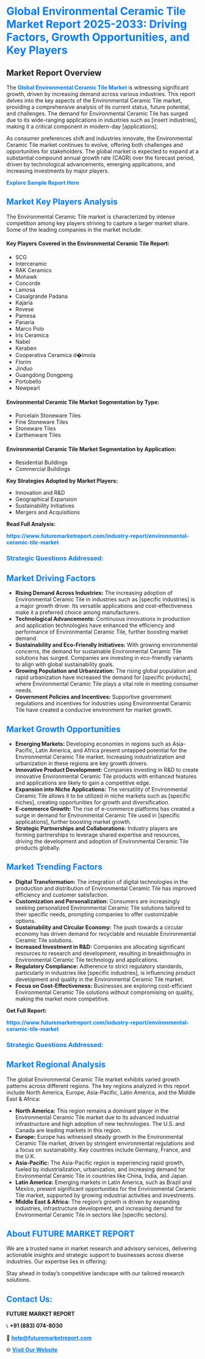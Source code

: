 <h1 style="color: #007BFF;">Global Environmental Ceramic Tile Market Report 2025-2033: Driving Factors, Growth Opportunities, and Key Players</h1>

<section id="overview">
<h2>Market Report Overview</h2>
<p>The <a href="https://www.futuremarketreport.com/industry-report/environmental-ceramic-tile-market" style="color: #007BFF; text-decoration: none;"><strong>Global Environmental Ceramic Tile Market</strong></a> is witnessing significant growth, driven by increasing demand across various industries. This report delves into the key aspects of the Environmental Ceramic Tile market, providing a comprehensive analysis of its current status, future potential, and challenges. The demand for Environmental Ceramic Tile has surged due to its wide-ranging applications in industries such as [insert industries], making it a critical component in modern-day [applications].</p>
<p>As consumer preferences shift and industries innovate, the Environmental Ceramic Tile market continues to evolve, offering both challenges and opportunities for stakeholders. The global market is expected to expand at a substantial compound annual growth rate (CAGR) over the forecast period, driven by technological advancements, emerging applications, and increasing investments by major players.</p>
</section>

<section id="overview">
<p><a href="https://www.futuremarketreport.com/request-sample/reportId=108006" style="color: #007BFF; text-decoration: none;"><strong>Explore Sample Report Here</strong></a></p>
</section>

<section id="key-players">
<h2 style="color: #007BFF;">Market Key Players Analysis</h2>
<p>The Environmental Ceramic Tile market is characterized by intense competition among key players striving to capture a larger market share. Some of the leading companies in the market include:</p>
<h4>Key Players Covered in the Environmental Ceramic Tile Report:</h4>
<ul><li>SCG</li><li>Interceramic</li><li>RAK Ceramics</li><li>Mohawk</li><li>Concorde</li><li>Lamosa</li><li>Casalgrande Padana</li><li>Kajaria</li><li>Rovese</li><li>Pamesa</li><li>Panaria</li><li>Marco Polo</li><li>Iris Ceramica</li><li>Nabel</li><li>Keraben</li><li>Cooperativa Ceramica d�Imola</li><li>Florim</li><li>Jinduo</li><li>Guangdong Dongpeng</li><li>Portobello</li><li>Newpearl</li></ul>
<h4>Environmental Ceramic Tile Market Segmentation by Type:</h4>
<ul><li>Porcelain Stoneware Tiles</li><li>Fine Stoneware Tiles</li><li>Stoneware Tiles</li><li>Earthenware Tiles</li></ul>

<h4>Environmental Ceramic Tile Market Segmentation by Application:</h4>
<ul><li>Residential Buildings</li><li>Commercial Buildings</li></ul>
<p><strong>Key Strategies Adopted by Market Players:</strong></p>
<ul>
<li>Innovation and R&D</li>
<li>Geographical Expansion</li>
<li>Sustainability Initiatives</li>
<li>Mergers and Acquisitions</li>
</ul>
</section>

<section>
<p><strong>Read Full Analysis: </strong></p><a href="https://www.futuremarketreport.com/industry-report/environmental-ceramic-tile-market" style="color: #007BFF; text-decoration: none;"><strong>https://www.futuremarketreport.com/industry-report/environmental-ceramic-tile-market</strong></a>
<h3 style="color: #007BFF;">Strategic Questions Addressed:</h3>
</section>

<section id="driving-factors">
<h2 style="color: #007BFF;">Market Driving Factors</h2>
<ul>
<li><strong>Rising Demand Across Industries:</strong> The increasing adoption of Environmental Ceramic Tile in industries such as [specific industries] is a major growth driver. Its versatile applications and cost-effectiveness make it a preferred choice among manufacturers.</li>
<li><strong>Technological Advancements:</strong> Continuous innovations in production and application technologies have enhanced the efficiency and performance of Environmental Ceramic Tile, further boosting market demand.</li>
<li><strong>Sustainability and Eco-Friendly Initiatives:</strong> With growing environmental concerns, the demand for sustainable Environmental Ceramic Tile solutions has surged. Companies are investing in eco-friendly variants to align with global sustainability goals.</li>
<li><strong>Growing Population and Urbanization:</strong> The rising global population and rapid urbanization have increased the demand for [specific products], where Environmental Ceramic Tile plays a vital role in meeting consumer needs.</li>
<li><strong>Government Policies and Incentives:</strong> Supportive government regulations and incentives for industries using Environmental Ceramic Tile have created a conducive environment for market growth.</li>
</ul>
</section>

<section id="growth-opportunities">
<h2 style="color: #007BFF;">Market Growth Opportunities</h2>
<ul>
<li><strong>Emerging Markets:</strong> Developing economies in regions such as Asia-Pacific, Latin America, and Africa present untapped potential for the Environmental Ceramic Tile market. Increasing industrialization and urbanization in these regions are key growth drivers.</li>
<li><strong>Innovative Product Development:</strong> Companies investing in R&D to create innovative Environmental Ceramic Tile products with enhanced features and applications are likely to gain a competitive edge.</li>
<li><strong>Expansion into Niche Applications:</strong> The versatility of Environmental Ceramic Tile allows it to be utilized in niche markets such as [specific niches], creating opportunities for growth and diversification.</li>
<li><strong>E-commerce Growth:</strong> The rise of e-commerce platforms has created a surge in demand for Environmental Ceramic Tile used in [specific applications], further boosting market growth.</li>
<li><strong>Strategic Partnerships and Collaborations:</strong> Industry players are forming partnerships to leverage shared expertise and resources, driving the development and adoption of Environmental Ceramic Tile products globally.</li>
</ul>
</section>

<section id="trending-factors">
<h2 style="color: #007BFF;">Market Trending Factors</h2>
<ul>
<li><strong>Digital Transformation:</strong> The integration of digital technologies in the production and distribution of Environmental Ceramic Tile has improved efficiency and customer satisfaction.</li>
<li><strong>Customization and Personalization:</strong> Consumers are increasingly seeking personalized Environmental Ceramic Tile solutions tailored to their specific needs, prompting companies to offer customizable options.</li>
<li><strong>Sustainability and Circular Economy:</strong> The push towards a circular economy has driven demand for recyclable and reusable Environmental Ceramic Tile solutions.</li>
<li><strong>Increased Investment in R&D:</strong> Companies are allocating significant resources to research and development, resulting in breakthroughs in Environmental Ceramic Tile technology and applications.</li>
<li><strong>Regulatory Compliance:</strong> Adherence to strict regulatory standards, particularly in industries like [specific industries], is influencing product development and quality in the Environmental Ceramic Tile market.</li>
<li><strong>Focus on Cost-Effectiveness:</strong> Businesses are exploring cost-efficient Environmental Ceramic Tile solutions without compromising on quality, making the market more competitive.</li>
</ul>
</section>

<section>
<p><strong>Get Full Report: </strong></p><a href="https://www.futuremarketreport.com/industry-report/environmental-ceramic-tile-market" style="color: #007BFF; text-decoration: none;"><strong>https://www.futuremarketreport.com/industry-report/environmental-ceramic-tile-market</strong></a>
<h3 style="color: #007BFF;">Strategic Questions Addressed:</h3>
</section>


<section id="regional-analysis">
<h2 style="color: #007BFF;">Market Regional Analysis</h2>
<p>The global Environmental Ceramic Tile market exhibits varied growth patterns across different regions. The key regions analyzed in this report include North America, Europe, Asia-Pacific, Latin America, and the Middle East & Africa:</p>
<ul>
<li><strong>North America:</strong> This region remains a dominant player in the Environmental Ceramic Tile market due to its advanced industrial infrastructure and high adoption of new technologies. The U.S. and Canada are leading markets in this region.</li>
<li><strong>Europe:</strong> Europe has witnessed steady growth in the Environmental Ceramic Tile market, driven by stringent environmental regulations and a focus on sustainability. Key countries include Germany, France, and the U.K.</li>
<li><strong>Asia-Pacific:</strong> The Asia-Pacific region is experiencing rapid growth, fueled by industrialization, urbanization, and increasing demand for Environmental Ceramic Tile in countries like China, India, and Japan.</li>
<li><strong>Latin America:</strong> Emerging markets in Latin America, such as Brazil and Mexico, present significant opportunities for the Environmental Ceramic Tile market, supported by growing industrial activities and investments.</li>
<li><strong>Middle East & Africa:</strong> The region’s growth is driven by expanding industries, infrastructure development, and increasing demand for Environmental Ceramic Tile in sectors like [specific sectors].</li>
</ul>
</section>

<footer>
<h2 style="color: #007BFF;">About FUTURE MARKET REPORT</h2>
<p>We are a trusted name in market research and advisory services, delivering actionable insights and strategic support to businesses across diverse industries. Our expertise lies in offering:</p>

<p>Stay ahead in today’s competitive landscape with our tailored research solutions.</p>

<h2 style="color: #007BFF;">Contact Us:</h2>
<p><strong>FUTURE MARKET REPORT</strong></p>
<p>📞 <strong>+91 (883) 074-8030</strong></p>
<p>📧 <strong><a href="mailto:help@futuremarketreport.com" style="color: #007BFF;">help@futuremarketreport.com</a></strong></p>
<p>🌐 <strong><a href="https://www.futuremarketreport.com/" style="color: #007BFF;">Visit Our Website</a></strong></p>
</footer>
